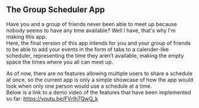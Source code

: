 ## The Group Scheduler App

Have you and a group of friends never been able to meet up because nobody seems to have any time available? Well I have, that's why I'm making this app. <br>
Here, the final version of this app intends for you and your group of friends to be able to add your events in the form of tabs to a calender-like scheduler, representing the time they aren't available, making the empty space the times where you all can meet up.

As of now, there are no features allowing multiple users to share a schedule at once, so the current app is only a simple showcase of how the app would look when only one person would use a schedule at a time. <br>
Below is a link to a demo video of the features that have been implemented so far:
https://youtu.be/FVrIh7QwQ_k

